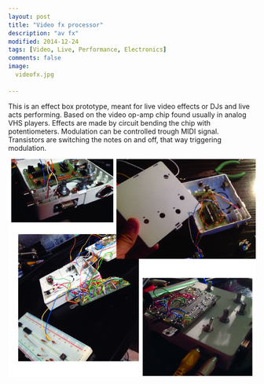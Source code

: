 ```yaml
---
layout: post
title: "Video fx processor"
description: "av fx"
modified: 2014-12-24
tags: [Video, Live, Performance, Electronics]
comments: false
image:
  videofx.jpg

---
```


This is an effect box prototype, meant for live video effects or DJs and live acts performing. Based on the video op-amp chip found usually in analog VHS players. Effects are made by circuit bending the chip with potentiometers. Modulation can be controlled trough MIDI signal. Transistors are switching the notes on and off, that way triggering modulation.


<img src="/images/videofx.jpg">
